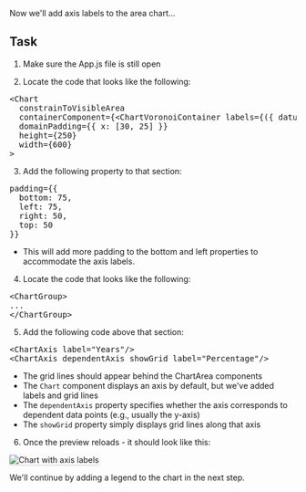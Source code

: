 Now we'll add axis labels to the area chart...

## Task

1) Make sure the App.js file is still open

2) Locate the code that looks like the following:

<pre class="file">
&lt;Chart
  constrainToVisibleArea
  containerComponent={&lt;ChartVoronoiContainer labels={({ datum }) =&gt; `${datum.name}: ${datum.y}`} /&gt;}
  domainPadding={{ x: [30, 25] }}
  height={250}
  width={600}
&gt;
</pre>

3) Add the following property to that section:

<pre class="file" data-target="clipboard">
padding={{
  bottom: 75,
  left: 75,
  right: 50,
  top: 50
}}
</pre>

- This will add more padding to the bottom and left properties to accommodate the axis labels.

4) Locate the code that looks like the following:

<pre class="file">
&lt;ChartGroup&gt;
...
&lt;/ChartGroup&gt;
</pre>

5) Add the following code above that section:

<pre class="file" data-target="clipboard">
&lt;ChartAxis label=&quot;Years&quot;/&gt;
&lt;ChartAxis dependentAxis showGrid label=&quot;Percentage&quot;/&gt;
</pre>

- The grid lines should appear behind the ChartArea components
- The `Chart` component displays an axis by default, but we've added labels and grid lines
- The `dependentAxis` property specifies whether the axis corresponds to dependent data points (e.g., usually the y-axis)
- The `showGrid` property simply displays grid lines along that axis

6) Once the preview reloads - it should look like this:
<img src="module-area/assets/axis.png" alt="Chart with axis labels" style="box-shadow: rgba(3, 3, 3, 0.2) 0px 1.25px 2.5px 0px;" />

We'll continue by adding a legend to the chart in the next step.
